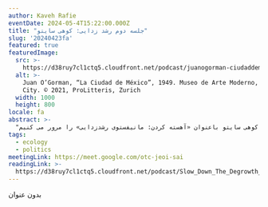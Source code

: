 ```yaml
---
author: Kaveh Rafie
eventDate: 2024-05-4T15:22:00.000Z
title: "جلسه دوم رشد زدایی: کوهی سایتو"
slug: '20240423fa'
featured: true
featuredImage:
  src: >-
    https://d38ruy7cl1ctq5.cloudfront.net/podcast/juanogorman-ciudaddemexico-1949-2000x1000.jpg
  alt: >-
    Juan O’Gorman, “La Ciudad de México”, 1949. Museo de Arte Moderno, Mexico
    City. © 2021, ProLitteris, Zurich
  width: 1000
  height: 800
locale: fa
abstract: >-
  "در این جلسه کتاب اخیر کوهی سایتو باعنوان «آهسته کردن: مانیفستوی رشدزدایی» را مرور می کنیم."
tags:
  - ecology
  - politics
meetingLink: https://meet.google.com/otc-jeoi-sai
readingLink: >-
  https://d38ruy7cl1ctq5.cloudfront.net/podcast/Slow_Down_The_Degrowth_Manifesto_SAITO%2C_KOHEI_2024_Astra_House_9781662602368.pdf
---
```

بدون عنوان
